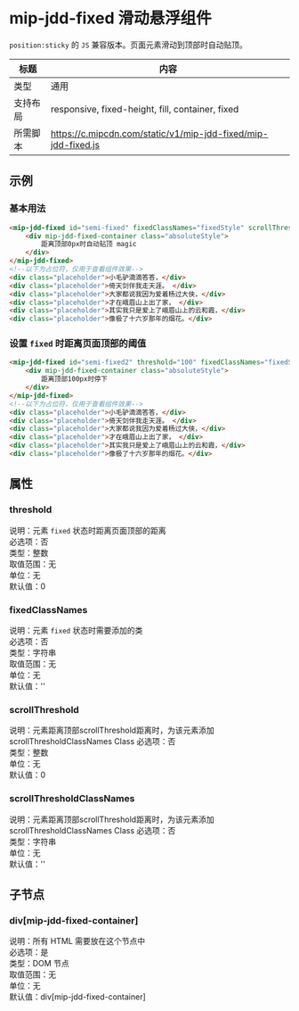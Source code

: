 # mip-jdd-fixed 滑动悬浮组件 

`position:sticky` 的 `JS` 兼容版本。页面元素滑动到顶部时自动贴顶。  

标题|内容
----|----
类型|通用
支持布局|responsive, fixed-height, fill, container, fixed
所需脚本|https://c.mipcdn.com/static/v1/mip-jdd-fixed/mip-jdd-fixed.js

## 示例

### 基本用法

```html
<mip-jdd-fixed id="semi-fixed" fixedClassNames="fixedStyle" scrollThreshold="40" scrollThresholdClassNames="yourClass">
    <div mip-jdd-fixed-container class="absoluteStyle">
        距离顶部0px时自动贴顶 magic
    </div>
</mip-jdd-fixed>
<!--以下为占位符，仅用于查看组件效果-->
<div class="placeholder">小毛驴滴滴答答，</div>
<div class="placeholder">倚天剑伴我走天涯。 </div>
<div class="placeholder">大家都说我因为爱着杨过大侠，</div>
<div class="placeholder">才在峨眉山上出了家， </div>
<div class="placeholder">其实我只是爱上了峨眉山上的云和霞，</div>
<div class="placeholder">像极了十六岁那年的烟花。</div>
```

### 设置 `fixed` 时距离页面顶部的阈值

```html
<mip-jdd-fixed id="semi-fixed2" threshold="100" fixedClassNames="fixedStyle">
	<div mip-jdd-fixed-container class="absoluteStyle">
	    距离顶部100px时停下
	</div>
</mip-jdd-fixed>
<!--以下为占位符，仅用于查看组件效果-->
<div class="placeholder">小毛驴滴滴答答，</div>
<div class="placeholder">倚天剑伴我走天涯。 </div>
<div class="placeholder">大家都说我因为爱着杨过大侠，</div>
<div class="placeholder">才在峨眉山上出了家， </div>
<div class="placeholder">其实我只是爱上了峨眉山上的云和霞，</div>
<div class="placeholder">像极了十六岁那年的烟花。</div>
```

## 属性

### threshold

说明：元素 `fixed` 状态时距离页面顶部的距离  
必选项：否  
类型：整数  
取值范围：无  
单位：无  
默认值：0

### fixedClassNames

说明：元素 `fixed` 状态时需要添加的类  
必选项：否  
类型：字符串   
取值范围：无  
单位：无  
默认值：''  

### scrollThreshold
说明：元素距离顶部scrollThreshold距离时，为该元素添加scrollThresholdClassNames Class
必选项：否  
类型：整数  
单位：无  
默认值：0

### scrollThresholdClassNames
说明：元素距离顶部scrollThreshold距离时，为该元素添加scrollThresholdClassNames Class
必选项：否  
类型：字符串   
单位：无  
默认值：''  

## 子节点

### div[mip-jdd-fixed-container]  

说明：所有 HTML 需要放在这个节点中  
必选项：是  
类型：DOM 节点  
取值范围：无  
单位：无  
默认值：div[mip-jdd-fixed-container]  